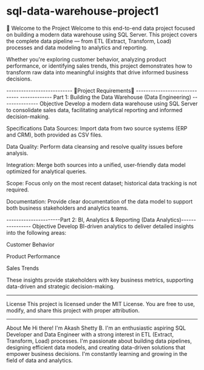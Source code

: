 # sql-data-warehouse-project1
🚀 Welcome to the Project
Welcome to this end-to-end data project focused on building a modern data warehouse using SQL Server. This project covers the complete data pipeline — from ETL (Extract, Transform, Load) processes and data modeling to analytics and reporting.

Whether you're exploring customer behavior, analyzing product performance, or identifying sales trends, this project demonstrates how to transform raw data into meaningful insights that drive informed business decisions.


--------------------------- 🚀Project Requirements🚀 ------------------------------
------------- Part 1: Building the Data Warehouse (Data Engineering) ---------------
Objective
Develop a modern data warehouse using SQL Server to consolidate sales data, facilitating analytical reporting and informed decision-making.

Specifications
Data Sources: Import data from two source systems (ERP and CRM), both provided as CSV files.

Data Quality: Perform data cleansing and resolve quality issues before analysis.

Integration: Merge both sources into a unified, user-friendly data model optimized for analytical queries.

Scope: Focus only on the most recent dataset; historical data tracking is not required.

Documentation: Provide clear documentation of the data model to support both business stakeholders and analytics teams.

----------------------Part 2: BI, Analytics & Reporting (Data Analytics)----------------
Objective
Develop BI-driven analytics to deliver detailed insights into the following areas:

Customer Behavior

Product Performance

Sales Trends

These insights provide stakeholders with key business metrics, supporting data-driven and strategic decision-making.

---------------------------------------------------------------------------------------------

License
This project is licensed under the MIT License. You are free to use, modify, and share this project with proper attribution.

---------------------------------------------------------------------------------------------

About Me
Hi there! I'm Akash Shetty B. I'm an enthusiastic aspiring SQL Developer and Data Engineer with a strong interest in ETL (Extract, Transform, Load) processes. I'm passionate about building data pipelines, designing efficient data models, and creating data-driven solutions that empower business decisions. I'm constantly learning and growing in the field of data and analytics.
